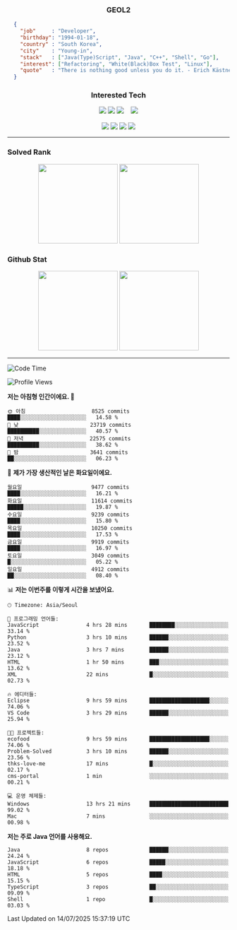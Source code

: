 <div align="center">

  ### GEOL2
</div>

```json
  {
    "job"     : "Developer",
    "birthday": "1994-01-18",
    "country" : "South Korea",
    "city"    : "Young-in",
    "stack"   : ["Java(Type)Script", "Java", "C++", "Shell", "Go"],
    "interest": ["Refactoring", "White(Black)Box Test", "Linux"], 
    "quote"   : "There is nothing good unless you do it. - Erich Kästner"
  }
  ```
  
<div align="center">
  
  ### Interested Tech
  
  <!-- <img src="https://img.shields.io/badge/Laravel-F05340?style=flat-square&logo=Laravel&logoColor=white"> -->
  <img src="https://img.shields.io/badge/SpringBoot-6DB33F?style=flat-square&logo=SpringBoot&logoColor=white">
  <!-- <img src="https://img.shields.io/badge/-NestJs-ea2845?style=flat-square&logo=nestjs&logoColor=white"> -->
  <!-- <img src="https://img.shields.io/badge/Express-000000?style=flat-square&logo=Express&logoColor=white"> -->
  <!-- <img src="https://img.shields.io/badge/Three.js-000000?style=flat-square&logo=Three.js&logoColor=white"> -->
  <img src="https://img.shields.io/badge/React-61DAFB?style=flat-square&logo=React&logoColor=black">
  <!-- <img src="https://img.shields.io/badge/next.js-000000?style=flat-square&logo=nextdotjs&logoColor=white"> -->
  <img src="https://img.shields.io/badge/OpenAI-%23412991?style=flat-square&logo=openai&logoColor=white">
  &nbsp;&nbsp;
  <!-- <br><br> -->
  
  <img src="https://img.shields.io/badge/junit-%23E33332?style=flat-square&logo=junit5&logoColor=white">
  <!-- <img src="https://img.shields.io/badge/Jest-323330?style=flat-square&logo=Jest&logoColor=white"> -->
  <br><br>
  
  <img src="https://img.shields.io/badge/Java-ED8B00?style=flat-square&logo=openjdk&logoColor=white">
  <img src="https://img.shields.io/badge/JavaScript-F7DF1E?style=flat-square&logo=JavaScript&logoColor=black">
  <img src="https://img.shields.io/badge/TypeScript-007acc?style=flat-square&logo=TypeScript&logoColor=black">
  <img src="https://img.shields.io/badge/Go-00ADD8?logo=Go&logoColor=white&style=flat-square">
  <!-- <img src="https://img.shields.io/badge/MySQL-4479A1?style=flat-square&logo=mysql&logoColor=white"><br> -->

</div>

------------

  ### Solved Rank
  
  <div align="center">
    <img height="180em" src="https://mazassumnida.wtf/api/v2/generate_badge?boj=geol2">
    <img height="180em" src="https://leetcard.jacoblin.cool/Geol2?theme=light&font=Gugi&border=0&radius=20">
  </div>
  
  ### Github Stat 
  <div align="center">
    <img height="180em" src="https://github-readme-stats-omega-five-90.vercel.app/api/?username=geol2&show_icons=true&theme=dark">
    <img height="180em" src="https://github-readme-stats-omega-five-90.vercel.app/api/top-langs/?username=geol2&show_icons=true&hide=cmake,EJS,css,scss,html,VUE&layout=compact&theme=dark&exclude_repo=raspi-web&count_private=true&langs_count=10">
  </div>
  
------------

  <!--START_SECTION:waka-->
![Code Time](http://img.shields.io/badge/Code%20Time-4%2C224%20hrs%2045%20mins-blue)

![Profile Views](http://img.shields.io/badge/Profile%20Views-28-blue)

**저는 아침형 인간이에요. 🐤** 

```text
🌞 아침                     8525 commits        ████░░░░░░░░░░░░░░░░░░░░░   14.58 % 
🌆 낮　                     23719 commits       ██████████░░░░░░░░░░░░░░░   40.57 % 
🌃 저녁                     22575 commits       ██████████░░░░░░░░░░░░░░░   38.62 % 
🌙 밤　                     3641 commits        ██░░░░░░░░░░░░░░░░░░░░░░░   06.23 % 
```
📅 **제가 가장 생산적인 날은 화요일이에요.** 

```text
월요일                      9477 commits        ████░░░░░░░░░░░░░░░░░░░░░   16.21 % 
화요일                      11614 commits       █████░░░░░░░░░░░░░░░░░░░░   19.87 % 
수요일                      9239 commits        ████░░░░░░░░░░░░░░░░░░░░░   15.80 % 
목요일                      10250 commits       ████░░░░░░░░░░░░░░░░░░░░░   17.53 % 
금요일                      9919 commits        ████░░░░░░░░░░░░░░░░░░░░░   16.97 % 
토요일                      3049 commits        █░░░░░░░░░░░░░░░░░░░░░░░░   05.22 % 
일요일                      4912 commits        ██░░░░░░░░░░░░░░░░░░░░░░░   08.40 % 
```


📊 **저는 이번주를 이렇게 시간을 보냈어요.** 

```text
🕑︎ Timezone: Asia/Seoul

💬 프로그래밍 언어들: 
JavaScript               4 hrs 28 mins       ████████░░░░░░░░░░░░░░░░░   33.14 % 
Python                   3 hrs 10 mins       ██████░░░░░░░░░░░░░░░░░░░   23.52 % 
Java                     3 hrs 7 mins        ██████░░░░░░░░░░░░░░░░░░░   23.12 % 
HTML                     1 hr 50 mins        ███░░░░░░░░░░░░░░░░░░░░░░   13.62 % 
XML                      22 mins             █░░░░░░░░░░░░░░░░░░░░░░░░   02.73 % 

🔥 에디터들: 
Eclipse                  9 hrs 59 mins       ███████████████████░░░░░░   74.06 % 
VS Code                  3 hrs 29 mins       ██████░░░░░░░░░░░░░░░░░░░   25.94 % 

🐱‍💻 프로젝트들: 
ecofood                  9 hrs 59 mins       ███████████████████░░░░░░   74.06 % 
Problem-Solved           3 hrs 10 mins       ██████░░░░░░░░░░░░░░░░░░░   23.56 % 
thks-love-me             17 mins             █░░░░░░░░░░░░░░░░░░░░░░░░   02.17 % 
cms-portal               1 min               ░░░░░░░░░░░░░░░░░░░░░░░░░   00.21 % 

💻 운영 체제들: 
Windows                  13 hrs 21 mins      █████████████████████████   99.02 % 
Mac                      7 mins              ░░░░░░░░░░░░░░░░░░░░░░░░░   00.98 % 
```

**저는 주로 Java 언어를 사용해요.** 

```text
Java                     8 repos             ██████░░░░░░░░░░░░░░░░░░░   24.24 % 
JavaScript               6 repos             █████░░░░░░░░░░░░░░░░░░░░   18.18 % 
HTML                     5 repos             ████░░░░░░░░░░░░░░░░░░░░░   15.15 % 
TypeScript               3 repos             ██░░░░░░░░░░░░░░░░░░░░░░░   09.09 % 
Shell                    1 repo              █░░░░░░░░░░░░░░░░░░░░░░░░   03.03 % 
```




 Last Updated on 14/07/2025 15:37:19 UTC
<!--END_SECTION:waka-->

<div align="center">
  
  <!-- [![Hits](https://hits.seeyoufarm.com/api/count/incr/badge.svg?url=https%3A%2F%2Fgithub.com%2Fgeol2&count_bg=%2379C83D&title_bg=%23555555&icon=myspace.svg&icon_color=%23E7E7E7&title=hits&edge_flat=false)](https://hits.seeyoufarm.com) -->
  
</div>

<!--
**Geol2/Geol2** is a ✨ _special_ ✨ repository because its `README.md` (this file) appears on your GitHub profile.

Here are some ideas to get you started:
- 🔭 I’m currently working on ...
- 🌱 I’m currently learning ...
- 👯 I’m looking to collaborate on ...
- 🤔 I’m looking for help with ...
- 💬 Ask me about ...
- 📫 How to reach me: ...
- 😄 Pronouns: ...
- ⚡ Fun fact: ...
-->
